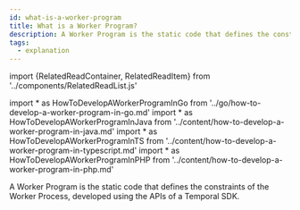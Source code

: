 ```yaml
---
id: what-is-a-worker-program
title: What is a Worker Program?
description: A Worker Program is the static code that defines the constraints of the Worker Process, developed using the APIs of a Temporal SDK.
tags:
  - explanation
---
```


import {RelatedReadContainer, RelatedReadItem} from '../components/RelatedReadList.js'

<!-- prettier-ignore -->
import * as HowToDevelopAWorkerProgramInGo from '../go/how-to-develop-a-worker-program-in-go.md'
import * as HowToDevelopAWorkerProgramInJava from '../content/how-to-develop-a-worker-program-in-java.md'
import * as HowToDevelopAWorkerProgramInTS from '../content/how-to-develop-a-worker-program-in-typescript.md'
import * as HowToDevelopAWorkerProgramInPHP from '../content/how-to-develop-a-worker-program-in-php.md'

A Worker Program is the static code that defines the constraints of the Worker Process, developed using the APIs of a Temporal SDK.

<RelatedReadContainer>
  <RelatedReadItem page={HowToDevelopAWorkerProgramInGo} />
  <RelatedReadItem page={HowToDevelopAWorkerProgramInJava} />
  <RelatedReadItem page={HowToDevelopAWorkerProgramInPHP} />
  <RelatedReadItem page={HowToDevelopAWorkerProgramInTS} />
</RelatedReadContainer>
